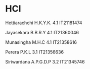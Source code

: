 # HCI

Hettiarachchi H.K.Y.K. 4.1 IT21181474

Jayasekara B.B.R.Y 4.1 IT21360046

Munasingha M.H.C 4.1 IT21358616

Perera P.K.L 3.1 IT21356636

Siriwardana A.P.G.D.P 3.2 IT21345746
